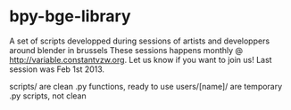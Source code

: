 bpy-bge-library
===============

A set of scripts developped during sessions of artists and developpers around blender in brussels These sessions happens monthly @ http://variable.constantvzw.org. Let us know if you want to join us!
Last session was Feb 1st 2013.

scripts/ are clean .py functions, ready to use
users/[name]/ are temporary .py scripts, not clean
